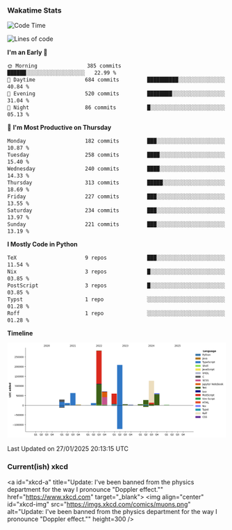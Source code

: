 ### Wakatime Stats
<!--START_SECTION:waka-->
![Code Time](http://img.shields.io/badge/Code%20Time-2%2C997%20hrs%2038%20mins-blue)

![Lines of code](https://img.shields.io/badge/From%20Hello%20World%20I%27ve%20Written-970.7%20thousand%20lines%20of%20code-blue)

**I'm an Early 🐤** 

```text
🌞 Morning                385 commits         ██████░░░░░░░░░░░░░░░░░░░   22.99 % 
🌆 Daytime                684 commits         ██████████░░░░░░░░░░░░░░░   40.84 % 
🌃 Evening                520 commits         ████████░░░░░░░░░░░░░░░░░   31.04 % 
🌙 Night                  86 commits          █░░░░░░░░░░░░░░░░░░░░░░░░   05.13 % 
```
📅 **I'm Most Productive on Thursday** 

```text
Monday                   182 commits         ███░░░░░░░░░░░░░░░░░░░░░░   10.87 % 
Tuesday                  258 commits         ████░░░░░░░░░░░░░░░░░░░░░   15.40 % 
Wednesday                240 commits         ████░░░░░░░░░░░░░░░░░░░░░   14.33 % 
Thursday                 313 commits         █████░░░░░░░░░░░░░░░░░░░░   18.69 % 
Friday                   227 commits         ███░░░░░░░░░░░░░░░░░░░░░░   13.55 % 
Saturday                 234 commits         ███░░░░░░░░░░░░░░░░░░░░░░   13.97 % 
Sunday                   221 commits         ███░░░░░░░░░░░░░░░░░░░░░░   13.19 % 
```


**I Mostly Code in Python** 

```text
TeX                      9 repos             ███░░░░░░░░░░░░░░░░░░░░░░   11.54 % 
Nix                      3 repos             █░░░░░░░░░░░░░░░░░░░░░░░░   03.85 % 
PostScript               3 repos             █░░░░░░░░░░░░░░░░░░░░░░░░   03.85 % 
Typst                    1 repo              ░░░░░░░░░░░░░░░░░░░░░░░░░   01.28 % 
Roff                     1 repo              ░░░░░░░░░░░░░░░░░░░░░░░░░   01.28 % 
```



**Timeline**

![Lines of Code chart](https://raw.githubusercontent.com/joshuajeschek/joshuajeschek/main/assets/bar_graph.png)


 Last Updated on 27/01/2025 20:13:15 UTC
<!--END_SECTION:waka-->

### Current(ish) xkcd
<a id="xkcd-a" title="Update: I've been banned from the physics department for the way I pronounce "Doppler effect."" href="https://www.xkcd.com" target="_blank">
        <img align="center" id="xkcd-img" src="https://imgs.xkcd.com/comics/muons.png" alt="Update: I've been banned from the physics department for the way I pronounce "Doppler effect."" height=300 />
</a>
